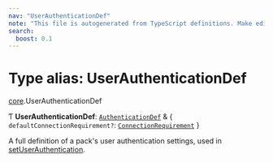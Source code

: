```yaml
---
nav: "UserAuthenticationDef"
note: "This file is autogenerated from TypeScript definitions. Make edits to the comments in the TypeScript file and then run `make docs` to regenerate this file."
search:
  boost: 0.1
---
```

# Type alias: UserAuthenticationDef

[core](../modules/core.md).UserAuthenticationDef

Ƭ **UserAuthenticationDef**: [`AuthenticationDef`](core.AuthenticationDef.md) & { `defaultConnectionRequirement?`: [`ConnectionRequirement`](../enums/core.ConnectionRequirement.md)  }

A full definition of a pack's user authentication settings, used in
[setUserAuthentication](../classes/core.PackDefinitionBuilder.md#setuserauthentication).

